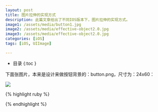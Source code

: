 ```yaml
---
layout: post
title: 图片拉伸的实现方式
description: 此篇文章给出了不同IOS版本下，图片拉伸的实现方式。
image1: /assets/media/button1.jpg
image2: /assets/media/effective-object2.0.jpg
image3: /assets/media/effective-object2.0.jpg
categories: [iOS]
tags: [iOS, UIImage]

---
```


* 目录
 {:toc  }

下面张图片，本来是设计来做按钮背景的：button.png，尺寸为：24x60：

<img src="/assets/media/button1.jpg"/>

{% highlight ruby %}

{% endhighlight %}



